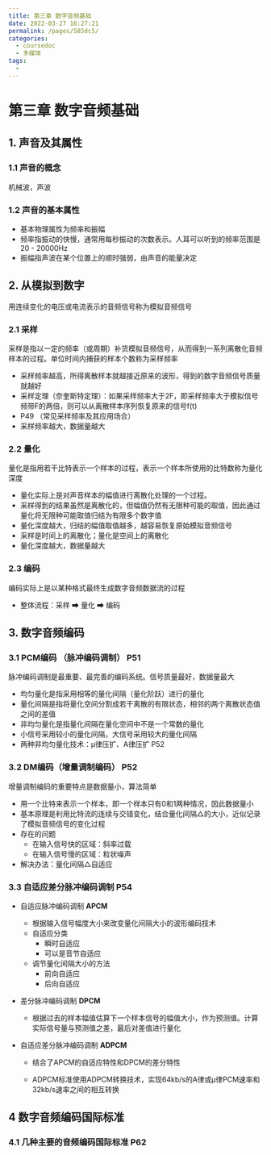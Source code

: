 ```yaml
---
title: 第三章 数字音频基础
date: 2022-03-27 16:27:21
permalink: /pages/585dc5/
categories: 
  - coursedoc
  - 多媒体
tags: 
  - 
---
```

# 第三章 数字音频基础

## 1. 声音及其属性

### 1.1 声音的概念

机械波，声波

### 1.2 声音的基本属性

- 基本物理属性为频率和振幅
- 频率指振动的快慢，通常用每秒振动的次数表示。人耳可以听到的频率范围是20 - 20000Hz
- 振幅指声波在某个位置上的顺时强弱，由声音的能量决定



## 2. 从模拟到数字

用连续变化的电压或电流表示的音频信号称为模拟音频信号

### 2.1 采样

采样是指以一定的频率（或周期）补货模拟音频信号，从而得到一系列离散化音频样本的过程。单位时间内捕获的样本个数称为采样频率

- 采样频率越高，所得离散样本就越接近原来的波形，得到的数字音频信号质量就越好
- 采样定理（奈奎斯特定理）：如果采样频率大于2F，即采样频率大于模拟信号频带F的两倍，则可以从离散样本序列恢复原来的信号f(t)
- P49 （常见采样频率及其应用场合）
- 采样频率越大，数据量越大

### 2.2 量化

量化是指用若干比特表示一个样本的过程，表示一个样本所使用的比特数称为量化深度

- 量化实际上是对声音样本的幅值进行离散化处理的一个过程。
- 采样得到的结果虽然是离散化的，但幅值仍然有无限种可能的取值，因此通过量化将无限种可能取值归结为有限多个数字值
- 量化深度越大，归结的幅值取值越多，越容易恢复原始模拟音频信号
- 采样是时间上的离散化；量化是空间上的离散化
- 量化深度越大，数据量越大

### 2.3 编码

编码实际上是以某种格式最终生成数字音频数据流的过程

- 整体流程：采样 ➡ 量化 ➡ 编码



## 3. 数字音频编码

### 3.1 PCM编码 （脉冲编码调制） P51

脉冲编码调制是最重要、最完善的编码系统。信号质量最好，数据量最大

- 均匀量化是指采用相等的量化间隔（量化阶跃）进行的量化
- 量化间隔是指将量化空间分割成若干离散的有限状态，相邻的两个离散状态值之间的差值
- 非均匀量化是指量化间隔在量化空间中不是一个常数的量化
- 小信号采用较小的量化间隔，大信号采用较大的量化间隔
- 两种非均匀量化技术：μ律压扩、Α律压扩 P52

### 3.2 DM编码（增量调制编码） P52

增量调制编码的重要特点是数据量小，算法简单

- 用一个比特来表示一个样本，即一个样本只有0和1两种情况，因此数据量小
- 基本原理是利用比特流的连续与交错变化，结合量化间隔△的大小，近似记录了模拟音频信号的变化过程
- 存在的问题
  - 在输入信号快的区域：斜率过载
  - 在输入信号慢的区域：粒状噪声
- 解决办法：量化间隔△自适应

### 3.3 自适应差分脉冲编码调制  P54

- 自适应脉冲编码调制 **APCM**

  - 根据输入信号幅度大小来改变量化间隔大小的波形编码技术
  - 自适应分类
    - 瞬时自适应
    - 可以是音节自适应
  - 调节量化间隔大小的方法
    - 前向自适应
    - 后向自适应

- 差分脉冲编码调制 **DPCM**

  - 根据过去的样本幅值估算下一个样本信号的幅值大小，作为预测值。计算实际信号量与预测值之差，最后对差值进行量化

- 自适应差分脉冲编码调制 **ADPCM**

  - 结合了APCM的自适应特性和DPCM的差分特性

  - ADPCM标准使用ADPCM转换技术，实现64kb/s的A律或μ律PCM速率和32kb/s速率之间的相互转换



## 4 数字音频编码国际标准

### 4.1 几种主要的音频编码国际标准 P62
